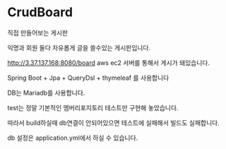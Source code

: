 # CrudBoard
 직접 만들어보는 게시판

익명과 회원 둘다 자유롭게 글을 쓸수있는 게시판입니다.

http://3.37.137.168:8080/board aws ec2 서버를 통해서 게시가 돼있습니다. 

Spring Boot + Jpa + QueryDsl + thymeleaf 를 사용합니다

DB는 Mariadb를 사용합니다.

test는 정말 기본적인 멤버리포지토리 테스트만 구현해 놓았습니다.

따라서 build하실때 db연결이 안되어있으면 테스트에 실패해서 빌드도 실패합니다.

db 설정은 application.yml에서 하실 수 있습니다.
